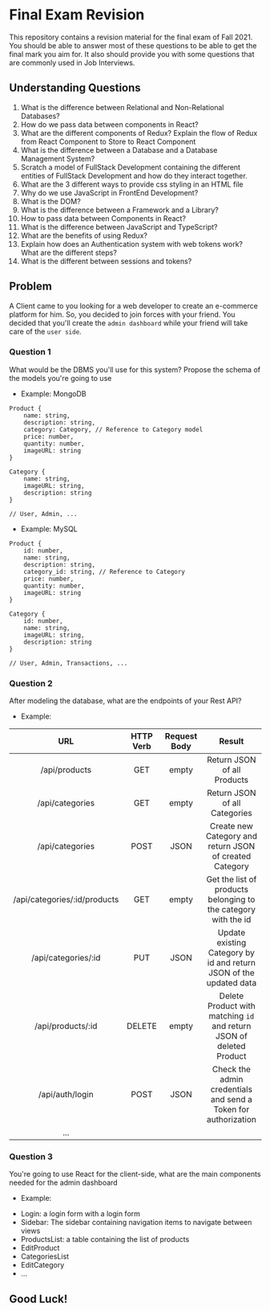 # Final Exam Revision

This repository contains a revision material for the final exam of Fall 2021. You should be able to answer most of these questions to be able to get the final mark you aim for. It also should provide you with some questions that are commonly used in Job Interviews.

## Understanding Questions

1. What is the difference between Relational and Non-Relational Databases?
2. How do we pass data between components in React?
3. What are the different components of Redux? Explain the flow of Redux from React Component to Store to React Component
4. What is the difference between a Database and a Database Management System?
5. Scratch a model of FullStack Development containing the different entities of FullStack Development and how do they interact together.
6. What are the 3 different ways to provide css styling in an HTML file
7. Why do we use JavaScript in FrontEnd Development?
8. What is the DOM?
9. What is the difference between a Framework and a Library?
10. How to pass data between Components in React?
11. What is the difference between JavaScript and TypeScript?
12. What are the benefits of using Redux?
13. Explain how does an Authentication system with web tokens work? What are the different steps?
14. What is the different between sessions and tokens?

## Problem

A Client came to you looking for a web developer to create an e-commerce platform for him. So, you decided to join forces with your friend.
You decided that you'll create the `admin dashboard` while your friend will take care of the `user side`.

### Question 1

What would be the DBMS you'll use for this system? Propose the schema of the models you're going to use

* Example: MongoDB 

```
Product {
    name: string,
    description: string,
    category: Category, // Reference to Category model
    price: number,
    quantity: number,
    imageURL: string
}

Category {
    name: string,
    imageURL: string,
    description: string
}

// User, Admin, ...
```

* Example: MySQL 

```
Product {
    id: number,
    name: string,
    description: string,
    category_id: string, // Reference to Category
    price: number,
    quantity: number,
    imageURL: string
}

Category {
    id: number,
    name: string,
    imageURL: string,
    description: string
}

// User, Admin, Transactions, ...
```

### Question 2

After modeling the database, what are the endpoints of your Rest API?

* Example: 

|               URL                | HTTP Verb | Request Body |                                  Result                                  |
| :------------------------------: | :-------: | :----------: | :----------------------------------------------------------------------: |
|         /api/products            |    GET    |    empty     |                        Return JSON of all Products                       |
|        /api/categories           |    GET    |    empty     |                        Return JSON of all Categories                     |
|        /api/categories           |   POST    |     JSON     |          Create new Category and return JSON of created Category         |
|    /api/categories/:id/products  |    GET    |    empty     |        Get the list of products belonging to the category with the id    |
|      /api/categories/:id         |    PUT    |     JSON     |      Update existing Category by id and return JSON of the updated data  |
|       /api/products/:id          |  DELETE   |    empty     |    Delete Product with matching `id` and return JSON of deleted Product  |
|       /api/auth/login            |   POST    |    JSON      |       Check the admin credentials and send a Token for authorization     |
|                                                        ...                                                                             |

### Question 3

You're going to use React for the client-side, what are the main components needed for the admin dashboard

* Example: 

- Login: a login form with a login form
- Sidebar: The sidebar containing navigation items to navigate between views
- ProductsList: a table containing the list of products
- EditProduct
- CategoriesList
- EditCategory
- ...

## Good Luck!